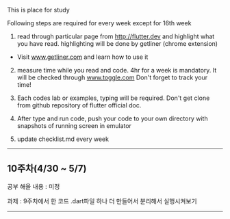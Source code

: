 This is place for study

Following steps are required for every week except for 16th week

1. read through particular page from http://flutter.dev and highlight what you have read. highlighting will be done by getliner (chrome extension)
- Visit www.getliner.com and learn how to use it

2. measure time while you read and code. 4hr for a week is mandatory. It will be checked through www.toggle.com Don't forget to track your time! 

3. Each codes lab or examples, typing will be required. Don't get clone from github repository of flutter official doc.

4. After type and run code, push your code to your own directory with snapshots of running screen in emulator

5. update checklist.md every week

<hr>
<h2>10주차(4/30 ~ 5/7)</h2>

공부 해올 내용 : 미정

과제 : 9주차에서 한 코드 .dart파일 하나 더 만들어서 분리해서 실행시켜보기

<hr>
